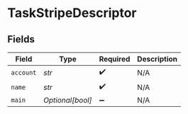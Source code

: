 # TaskStripeDescriptor


## Fields

| Field              | Type               | Required           | Description        |
| ------------------ | ------------------ | ------------------ | ------------------ |
| `account`          | *str*              | :heavy_check_mark: | N/A                |
| `name`             | *str*              | :heavy_check_mark: | N/A                |
| `main`             | *Optional[bool]*   | :heavy_minus_sign: | N/A                |